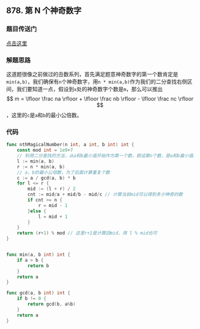 ## 878. 第 N 个神奇数字

### 题目传送门

[点击这里](https://leetcode.cn/problems/nth-magical-number/)

### 解题思路

这道题很像之前做过的丑数系列，首先满足题意神奇数字的第一个数肯定是`min(a,b)`，我们确保有`n`个神奇数字，用`n * min(a,b)`作为我们的二分查找右侧区间，我们要知道一点，假设到`x`处的神奇数字个数是`m`，那么可以推出$$ m = \lfloor \frac na \rfloor + \lfloor \frac nb \rfloor - \lfloor \frac nc \rfloor $$，这里的`c`是`a`和`b`的最小公倍数。

### 代码

```go
func nthMagicalNumber(n int, a int, b int) int {
    const mod int = 1e9+7
    // 利用二分查找的方法，从a和b最小值开始作为第一个数，假设第n个数，是a和b最小值的n倍，保证我们查找的范围至少有n个数。
    l := min(a, b)
    r := n * min(a, b)
    // a，b的最小公倍数，为了后面计算重复个数
    c := a / gcd(a, b) * b
    for l <= r {
        mid := (l + r) / 2
        cnt := mid/a + mid/b - mid/c // 计算当前mid可以得到多少神奇的数
        if cnt >= n {
            r = mid - 1
        }else {
            l = mid + 1
        }
    }
    return (r+1) % mod // 这里r+1是计算回mid，用 l % mid也可
}


func min(a, b int) int {
    if a > b {
        return b
    }
    return a
}

func gcd(a, b int) int {
    if b != 0 {
        return gcd(b, a%b)
    }
    return a
}
```